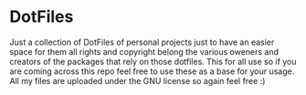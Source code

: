 # DotFiles
Just a collection of DotFiles of personal projects just to have an easier space for them all rights and copyright belong the various oweners and creators of the packages that rely on those dotfiles.
This for all use so if you are coming across this repo feel free to use these as a base for your usage. All my files are uploaded under the GNU license so again feel free :)
